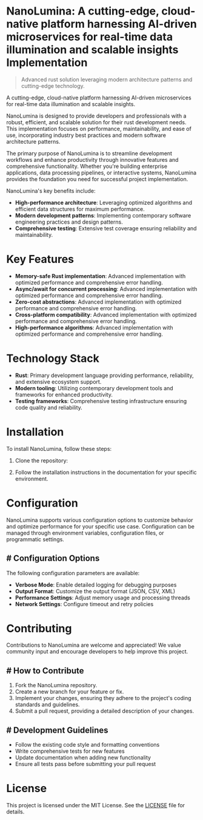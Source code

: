 <!-- fallback_NanoLumina_20250802201427_53194 -->

# NanoLumina: A cutting-edge, cloud-native platform harnessing AI-driven microservices for real-time data illumination and scalable insights Implementation
> Advanced rust solution leveraging modern architecture patterns and cutting-edge technology.

A cutting-edge, cloud-native platform harnessing AI-driven microservices for real-time data illumination and scalable insights.

NanoLumina is designed to provide developers and professionals with a robust, efficient, and scalable solution for their rust development needs. This implementation focuses on performance, maintainability, and ease of use, incorporating industry best practices and modern software architecture patterns.

The primary purpose of NanoLumina is to streamline development workflows and enhance productivity through innovative features and comprehensive functionality. Whether you're building enterprise applications, data processing pipelines, or interactive systems, NanoLumina provides the foundation you need for successful project implementation.

NanoLumina's key benefits include:

* **High-performance architecture**: Leveraging optimized algorithms and efficient data structures for maximum performance.
* **Modern development patterns**: Implementing contemporary software engineering practices and design patterns.
* **Comprehensive testing**: Extensive test coverage ensuring reliability and maintainability.

# Key Features

* **Memory-safe Rust implementation**: Advanced implementation with optimized performance and comprehensive error handling.
* **Async/await for concurrent processing**: Advanced implementation with optimized performance and comprehensive error handling.
* **Zero-cost abstractions**: Advanced implementation with optimized performance and comprehensive error handling.
* **Cross-platform compatibility**: Advanced implementation with optimized performance and comprehensive error handling.
* **High-performance algorithms**: Advanced implementation with optimized performance and comprehensive error handling.

# Technology Stack

* **Rust**: Primary development language providing performance, reliability, and extensive ecosystem support.
* **Modern tooling**: Utilizing contemporary development tools and frameworks for enhanced productivity.
* **Testing frameworks**: Comprehensive testing infrastructure ensuring code quality and reliability.

# Installation

To install NanoLumina, follow these steps:

1. Clone the repository:


2. Follow the installation instructions in the documentation for your specific environment.

# Configuration

NanoLumina supports various configuration options to customize behavior and optimize performance for your specific use case. Configuration can be managed through environment variables, configuration files, or programmatic settings.

## # Configuration Options

The following configuration parameters are available:

* **Verbose Mode**: Enable detailed logging for debugging purposes
* **Output Format**: Customize the output format (JSON, CSV, XML)
* **Performance Settings**: Adjust memory usage and processing threads
* **Network Settings**: Configure timeout and retry policies

# Contributing

Contributions to NanoLumina are welcome and appreciated! We value community input and encourage developers to help improve this project.

## # How to Contribute

1. Fork the NanoLumina repository.
2. Create a new branch for your feature or fix.
3. Implement your changes, ensuring they adhere to the project's coding standards and guidelines.
4. Submit a pull request, providing a detailed description of your changes.

## # Development Guidelines

* Follow the existing code style and formatting conventions
* Write comprehensive tests for new features
* Update documentation when adding new functionality
* Ensure all tests pass before submitting your pull request

# License

This project is licensed under the MIT License. See the [LICENSE](https://github.com/ludo53/NanoLumina/blob/main/LICENSE) file for details.
